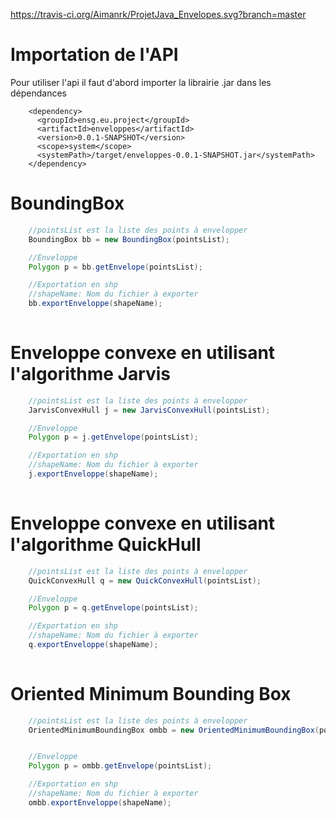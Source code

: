 https://travis-ci.org/Aimanrk/ProjetJava_Envelopes.svg?branch=master

# Importation de l'API

Pour utiliser l'api il faut d'abord importer la librairie .jar dans les dépendances 

```
	<dependency>
	  <groupId>ensg.eu.project</groupId>
	  <artifactId>enveloppes</artifactId>
	  <version>0.0.1-SNAPSHOT</version>
  	  <scope>system</scope>
  	  <systemPath>/target/enveloppes-0.0.1-SNAPSHOT.jar</systemPath>
	</dependency>
```

# BoundingBox

```java
	//pointsList est la liste des points à envelopper
	BoundingBox bb = new BoundingBox(pointsList);

	//Enveloppe
	Polygon p = bb.getEnvelope(pointsList);

	//Exportation en shp 
	//shapeName: Nom du fichier à exporter
	bb.exportEnveloppe(shapeName);	
	
```

# Enveloppe convexe en utilisant l'algorithme Jarvis

```java
	//pointsList est la liste des points à envelopper
	JarvisConvexHull j = new JarvisConvexHull(pointsList);

	//Enveloppe
	Polygon p = j.getEnvelope(pointsList);

	//Exportation en shp 
	//shapeName: Nom du fichier à exporter
	j.exportEnveloppe(shapeName);	
	
```
# Enveloppe convexe en utilisant l'algorithme QuickHull

```java
	//pointsList est la liste des points à envelopper
	QuickConvexHull q = new QuickConvexHull(pointsList);

	//Enveloppe
	Polygon p = q.getEnvelope(pointsList);

	//Exportation en shp 
	//shapeName: Nom du fichier à exporter
	q.exportEnveloppe(shapeName);	
	
```
# Oriented Minimum Bounding Box

```java
	//pointsList est la liste des points à envelopper
	OrientedMinimumBoundingBox ombb = new OrientedMinimumBoundingBox(pointsList);


	//Enveloppe
	Polygon p = ombb.getEnvelope(pointsList);

	//Exportation en shp 
	//shapeName: Nom du fichier à exporter
	ombb.exportEnveloppe(shapeName);	
	
```

